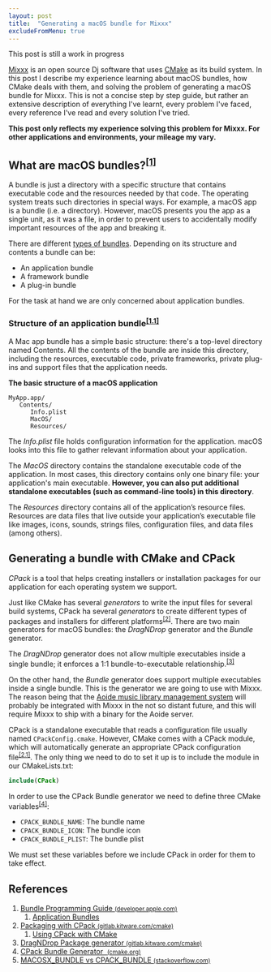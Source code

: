 ```yaml
---
layout: post
title:  "Generating a macOS bundle for Mixxx"
excludeFromMenu: true
---
```


<div class="banner">
This post is still a work in progress
</div>

[Mixxx](https://mixxx.org/) is an open source Dj software that uses
[CMake](https://cmake.org/) as its build system. In this post I describe my experience learning about macOS bundles, how CMake deals with them, and solving the problem of generating a macOS bundle for Mixxx.
This is not a concise step by step guide, but rather an extensive description of everything I've learnt,
every problem I've faced, every reference I've read and every solution I've tried.

**This post only reflects my experience solving this problem for Mixxx. For other applications and environments, your mileage my vary.**

## What are macOS bundles?<sup>[[1]](#ref-bundle-programming-guide)</sup>

A bundle is just a directory with a specific structure that
contains executable code and the resources needed by that code.
The operating system treats such directories in special ways. For example, a macOS
app is a bundle (i.e. a directory). However, macOS presents you the app
as a single unit, as it was a file, in order to prevent users to accidentally
modify important resources of the app and breaking it.

There are different [types of bundles](https://developer.apple.com/library/archive/documentation/CoreFoundation/Conceptual/CFBundles/AboutBundles/AboutBundles.html#//apple_ref/doc/uid/10000123i-CH100-SW7). Depending on its structure and contents
a bundle can be:

- An application bundle
- A framework bundle
- A plug-in bundle

For the task at hand we are only concerned about application bundles.

### Structure of an application bundle<sup>[[1.1]](#ref-application-bundles)</sup>
A Mac app bundle has a simple basic structure: there's a top-level directory named Contents. All the contents of the bundle are inside this directory, including the resources, executable code, private frameworks, private plug-ins and support files that the application needs.

**The basic structure of a macOS application**
```
MyApp.app/
   Contents/
      Info.plist
      MacOS/
      Resources/
```

The *Info.plist* file holds configuration information for the application. macOS looks into this file to gather relevant information about your application.

The *MacOS* directory contains the standalone executable code of the application. In most cases, this directory contains only one binary file: your application's main executable. **However, you can also put additional standalone executables (such as command-line tools) in this directory**.

The *Resources* directory contains all of the application’s resource files. Resources are data files that live outside your application’s executable file like images, icons, sounds, strings files, configuration files, and data files (among others).

## Generating a bundle with CMake and CPack

*CPack* is a tool that helps creating installers or installation packages for our application
for each operating system we support.

Just like CMake has several *generators* to write the input files for several build systems,
CPack ha several *generators* to create different types of packages and installers
for different platforms<sup>[[2]](#ref-packaging-with-cpack)</sup>.
There are two main generators for macOS bundles: the *DragNDrop* generator and the *Bundle* generator.

The *DragNDrop* generator does not allow multiple executables inside a single bundle; it enforces a 1:1 bundle-to-executable relationship.<sup>[[3]](#ref-drag-n-drop-package-generator)</sup>

On the other hand, the *Bundle* generator does support multiple executables inside a single bundle. This is the generator we are going to use with Mixxx. The reason being that the [Aoide music library management system](https://gitlab.com/uklotzde/aoide-rs) will probably be integrated with Mixxx in the not so distant future, and this will require Mixxx to ship with a binary for the Aoide server.

CPack is a standalone executable that reads a configuration file usually named `CPackConfig.cmake`.
However, CMake comes with a CPack module, which will automatically generate an
appropriate CPack configuration file<sup>[[2.1]](#ref-using-cpack-with-cmake)</sup>.
The only thing we need to do to set it up is to include the module in our CMakeLists.txt:
```cmake
include(CPack)
```

In order to use the CPack Bundle generator we need to define three CMake variables<sup>[[4]](#ref-cpack-bundle-generator)</sup>:

- `CPACK_BUNDLE_NAME`: The bundle name
- `CPACK_BUNDLE_ICON`: The bundle icon
- `CPACK_BUNDLE_PLIST`: The bundle plist

We must set these variables before we include CPack in order for them to take effect.

## References

<ol class="nestedList">
    <li>
        <span id="ref-bundle-programming-guide" class="ref">
            <a href="https://developer.apple.com/library/archive/documentation/CoreFoundation/Conceptual/CFBundles/Introduction/Introduction.html">Bundle Programming Guide <small>(developer.apple.com)</small></a>
        </span>
        <ol class="nestedList">
            <li>
                <span id="ref-application-bundles" class="ref">
                    <a href="https://developer.apple.com/library/archive/documentation/CoreFoundation/Conceptual/CFBundles/BundleTypes/BundleTypes.html#//apple_ref/doc/uid/10000123i-CH101-SW13">Application Bundles</a>
                </span>
            </li>
        </ol>
    </li>
    <li>
        <span id="ref-packaging-with-cpack" class="ref">
            <a href="https://gitlab.kitware.com/cmake/community/-/wikis/doc/cpack/Packaging-With-CPack">Packaging with CPack <small>(gitlab.kitware.com/cmake)</small></a>
        </span>
        <ol class="nestedList">
            <li>
                <span id="ref-using-cpack-with-cmake" class="ref">
                    <a href="https://gitlab.kitware.com/cmake/community/-/wikis/doc/cpack/Packaging-With-CPack#using-cpack-with-cmake">Using CPack with CMake</a>
                </span>
            </li>
        </ol>
    </li>
    <li>
        <span id="ref-drag-n-drop-package-generator" class="ref">
            <a href="https://gitlab.kitware.com/cmake/community/-/wikis/doc/cpack/PackageGenerators#dragndrop-osx-only">DragNDrop Package generator <small>(gitlab.kitware.com/cmake)</small></a>
        </span>
    </li>
    <li>
        <span id="ref-cpack-bundle-generator" class="ref">
            <a href="https://cmake.org/cmake/help/git-stage/cpack_gen/bundle.html">CPack Bundle Generator  <small>(cmake.org)</small></a>
        </span>
    </li>
    <li>
        <span class="ref">
            <a href="https://stackoverflow.com/a/44629910">MACOSX_BUNDLE vs CPACK_BUNDLE <small>(stackoverflow.com)</small></a>
        </span>
    </li>
</ol>